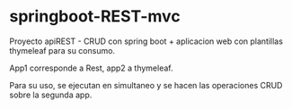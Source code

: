 # springboot-REST-mvc

Proyecto apiREST - CRUD con spring boot + aplicacion web con plantillas thymeleaf para su consumo.

App1 corresponde a Rest, app2 a thymeleaf. 

Para su uso, se ejecutan en simultaneo y se hacen las operaciones CRUD sobre la segunda app.
